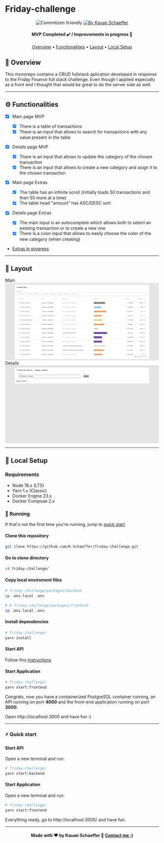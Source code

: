 # Friday-challenge

<p align="center">
  <img alt="Commitizen firiendly" src="https://img.shields.io/badge/commitizen-friendly-brightgreen.svg">
  
  <a href="https://www.linkedin.com/in/k-schaeffer/">
    <img alt="By Kauan Schaeffer" src="https://img.shields.io/badge/Made%20by-Kauan%20Schaeffer-important">
  </a>
</p>

<!--Status session-->
<h4 align="center"> 
	MVP Completed ✔️ / Improvements in progress  🚧
</h4>

<!-- Index session-->
<p align="center">
 <a href="#-overview">Overview</a> • 
 <a href="#%EF%B8%8F-functionalities">Functionalities</a> • 
 <a href="#-layout">Layout</a> • 
 <a href="#-local-setup">Local Setup</a>
</p>

<!-- Overview session-->

## 👀 Overview

This monorepo contains a CRUD fullstack aplication developed in response to the Friday Finance full stack challenge. Even though I applied especially as a front end I thought that would be great to do the server side as well.

---

<!--Functionalities session-->

## ⚙️ Functionalities

- [x] Main page MVP
  - [x] There is a table of transactions
  - [x] There is an input that allows to search for transactions with any value present in the table
- [x] Details page MVP

  - [x] There is an input that allows to update the category of the chosen transaction
  - [x] There is an input that allows to create a new category and asign it to the chosen transaction

- [x] Main page Extras
  - [x] The table has an infinite scroll (initially loads 50 transactions and then 50 more at a time)
  - [x] The table head "amount" has ASC/DESC sort
- [x] Details page Extras

  - [x] The main input is an autocomplete which allows both to select an existing transaction or to create a new one
  - [x] There is a color input that allows to easily choose the color of the new category (when creating)

- [Extras in progress](https://github.com/K-Schaeffer/friday-challenge/issues)

---

<!--Layout session-->

## 🎨 Layout

<div align="center" style="display: flex; align-items: flex-start; justify-content: center; flex-direction: column;">
  Main
  <img alt="Main page preview" src=".github/main-preview.png">
  Details
  <img alt="Details page preview" src=".github/details-preview.png">
</div>

---

<!--Running session-->

## 🚀 Local Setup

### Requirements

- Node 18.x (LTS)
- Yarn 1.x (Classic)
- Docker Engine 23.x
- Docker Compose 2.x

### 🎲 Running

If that's not the first time you're running, jump to <a href="#%EF%B8%8F-quick-start">quick start</a>.

#### Clone this repository

```sh
git clone https://github.com/K-Schaeffer/friday-challenge.git
```

#### Go to clone directory

```sh
cd friday-challenge/
```

#### Copy local enviroment files

```sh
# friday-challenge/packages/backend
cp .env.local .env
```

```sh
# # friday-challenge/packages/frontend
cp .env.local .env
```

#### Install dependencies

```sh
# friday-challenge/
yarn install
```

#### Start API

Follow this [instructions](https://github.com/K-Schaeffer/friday-challenge/tree/main/packages/backend#readme)

#### Start Application

```sh
# friday-challenge/
yarn start:frontend
```

Congrats, now you have a containerized PostgreSQL container running, an API running on port **4000** and the front-end application running on port **3000**.

Open http://localhost:3000 and have fun :)

---

### ⚡️ Quick start

#### Start API

Open a new terminal and run:

```sh
# friday-challenge/
yarn start:backend
```

#### Start Application

Open a new terminal and run:

```sh
# friday-challenge/
yarn start:frontend
```

Everything ready, go to http://localhost:3000/ and have fun.

---

<!--Bottom session-->
<h4 align=center>Made with ❤️ by Kauan Schaeffer 👋 <a href="https://www.linkedin.com/in/k-schaeffer/">Contact me :)</a></a></h4>

